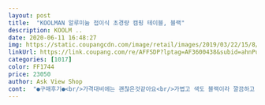 ```yaml
---
layout: post 
title:  "KOOLMAN 알루미늄 접이식 초경량 캠핑 테이블, 블랙" 
description: KOOLM ..
date: 2020-06-11 16:48:27 
img: https://static.coupangcdn.com/image/retail/images/2019/03/22/15/8/6acf55f4-a063-4ea6-aa85-cbe33230b0e6.jpg 
linkUrl: https://link.coupang.com/re/AFFSDP?lptag=AF3600438&subid=ahnPublicAsk&pageKey=201152041&itemId=585955437&vendorItemId=4533642973&traceid=V0-113-3ca99cc7ff916712 
categories: [1017] 
color: FF1744 
price: 23050 
author: Ask View Shop 
cont:  "●구매후기●<br/>가격대비에는 괜찮은것같아요<br/>가볍고 색도 블랙이라 깔끔하고 처음 실망한덕에 별하나 뺐어요처음부터 새상품으로 만났더라면 별다섯개 줬을것같네요<br/>간편한 조립식에 케이스 내부도  나뉘어 잇어  보관하기에도 편리하게<br/>기분이 좋지않아 그냥 다른제품 구입하려고 검색하다 결국 색상과 디자인으로 새상품으로 다시 구입해받았네요<br/>되어잇어요<br/>발판크기도 적당하고 미끄러지지 않게 홈이 파져잇어 야외 어디서나<br/>배송은 진짜 빨라서 좋았습니다 아직 밖에 나가서 사용하진 않았지만 집에서 펴봣을땐 가격대비 나쁘진 않습니다.<br/> 색상도 좋았고 깨끗하고 크기도 적당했습니다 경량이라서 그런지 다리가 많이 가볍지만 반대로 너무 불안할거같습니다.<br/>.<br/> 그리고 다리의 이어진부분? (플라스틱) 그부분이 덜그덕 거리는게 너무 많아서 금방 고장날거같기도 하지만 일단 써보는대로 잘쓰겠습니당<br/>상판이 알루미늄이라 견고하고 무게감 잇는것도 안전하게 올려놓을수 잇고 뜨거운 냄비도 밑에 눌러붙지 않고 잘 버텨줍니다<br/>쓰기 좋게 되어잇네요 캠핑때 잘 사용하고 왓습니다<br/>처음에는 몇백원차이로 리퍼상품 구입했다가 정말이지 실망하고 반품하고 새상품으로 다시구입했네요.<br/>.<br/>분명 고객변심등에 이유로 리퍼상품이 새상품과 같다고 해서 괜찮겠지하고 구입했는데 찌그러지고.<br/>.<br/>색들이 긁히고 까이고.<br/>.<br/>몇백원 아끼겠다고 리퍼 구입한 내불찰이지 싶어 반품하기도 그렇고.<br/>.<br/>뭐.<br/>.<br/>그정도는 저렴하니 어차피 쓰다보면 긁히고 까이니 그냥 쓸까하다 한줄이 색이 다른건 도통 못 쓰겠더라구요... <br/>ㅠ<br/>캠핑할때 사이드테이블로 이용하고자 구매햇는데 딱이에요<br/>" 
---
```

